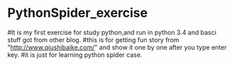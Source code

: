 # PythonSpider_exercise
#It is my first exercise for study python,and run in python 3.4 and basci stuff got from other blog.
#this is for getting fun story from "http://www.qiushibaike.com/" and show it one by one after you type enter key.
#it is just for learning python spider case.
